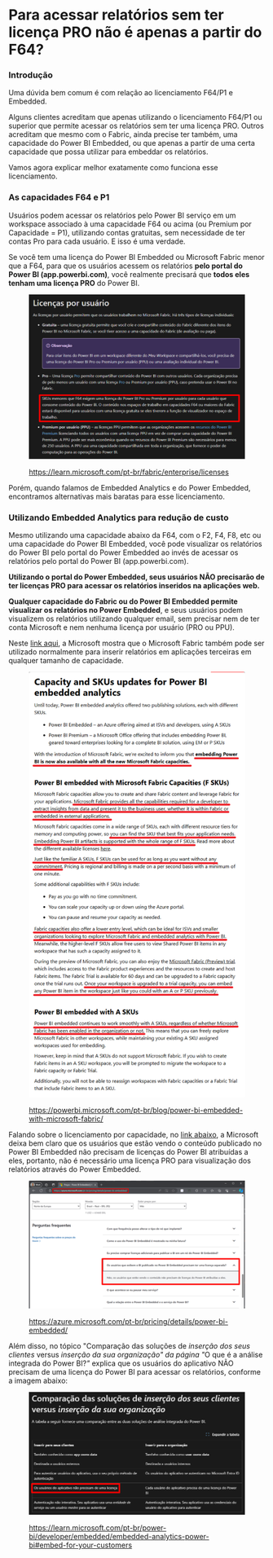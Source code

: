 # Para acessar relatórios sem ter licença PRO não é apenas a partir do F64?

### Introdução

Uma dúvida bem comum é com relação ao licenciamento F64/P1 e Embedded.

Alguns clientes acreditam que apenas utilizando o licenciamento F64/P1 ou superior que permite acessar os relatórios sem ter uma licença PRO. Outros acreditam que mesmo com o Fabric, ainda precise ter também, uma capacidade do Power BI Embedded, ou que apenas a partir de uma certa capacidade que possa utilizar para embeddar os relatórios.

Vamos agora explicar melhor exatamente como funciona esse licenciamento.



### As capacidades F64 e P1

Usuários podem acessar os relatórios pelo Power BI serviço em um workspace associado à uma capacidade F64 ou acima (ou Premium por Capacidade = P1), utilizando contas gratuitas, sem necessidade de ter contas Pro para cada usuário. E isso é uma verdade.

Se você tem uma licença do Power BI Embedded ou Microsoft Fabric menor que a F64, para que os usuários acessem os relatórios **pelo portal do Power BI (app.powerbi.com)**, você realmente precisará que **todos eles tenham uma licença PRO** do Power BI.

<figure><img src="../../.gitbook/assets/image (430).png" alt=""><figcaption><p><a href="https://learn.microsoft.com/pt-br/fabric/enterprise/licenses">https://learn.microsoft.com/pt-br/fabric/enterprise/licenses</a></p></figcaption></figure>

Porém, quando falamos de Embedded Analytics e do Power Embedded, encontramos alternativas mais baratas para esse licenciamento.



### Utilizando Embedded Analytics para redução de custo

Mesmo utilizando uma capacidade abaixo da F64, com o F2, F4, F8, etc ou uma capacidade do Power BI Embedded, você pode visualizar os relatórios do Power BI pelo portal do Power Embedded ao invés de acessar os relatórios pelo portal do Power BI (app.powerbi.com).

**Utilizando o portal do Power Embedded, seus usuários NÃO precisarão de ter licenças PRO para acessar os relatórios inseridos na aplicações web.**

**Qualquer capacidade do Fabric ou do Power BI Embedded permite visualizar os relatórios no Power Embedded**, e seus usuários podem visualizem os relatórios utilizando qualquer email, sem precisar nem de ter conta Microsoft e nem nenhuma licença por usuário (PRO ou PPU).

Neste [link aqui](https://powerbi.microsoft.com/pt-br/blog/power-bi-embedded-with-microsoft-fabric/), a Microsoft mostra que o Microsoft Fabric também pode ser utilizado normalmente para inserir relatórios em aplicações terceiras em qualquer tamanho de capacidade.

<figure><img src="../../.gitbook/assets/image (405).png" alt=""><figcaption><p><a href="https://powerbi.microsoft.com/pt-br/blog/power-bi-embedded-with-microsoft-fabric/">https://powerbi.microsoft.com/pt-br/blog/power-bi-embedded-with-microsoft-fabric/</a></p></figcaption></figure>



Falando sobre o licenciamento por capacidade, no [link abaixo](https://azure.microsoft.com/pt-br/pricing/details/power-bi-embedded/), a Microsoft deixa bem claro que os usuários que estão vendo o conteúdo publicado no Power BI Embedded não precisam de licenças do Power BI atribuídas a eles, portanto, não é necessário uma licença PRO para visualização dos relatórios através do Power Embedded.

<figure><img src="../../.gitbook/assets/image (1) (1) (1).png" alt=""><figcaption><p><a href="https://azure.microsoft.com/pt-br/pricing/details/power-bi-embedded/">https://azure.microsoft.com/pt-br/pricing/details/power-bi-embedded/</a></p></figcaption></figure>



Além disso, no tópico "Comparação das soluções de _inserção dos seus clientes_ versus _inserção da sua organização" da página "_&#x4F; que é a análise integrada do Power BI?_"_ explica que os usuários do aplicativo NÃO precisam de uma licença do Power BI para acessar os relatórios, conforme a imagem abaixo:

<figure><img src="../../.gitbook/assets/image (431).png" alt=""><figcaption><p><a href="https://learn.microsoft.com/pt-br/power-bi/developer/embedded/embedded-analytics-power-bi#embed-for-your-customers">https://learn.microsoft.com/pt-br/power-bi/developer/embedded/embedded-analytics-power-bi#embed-for-your-customers</a></p></figcaption></figure>

